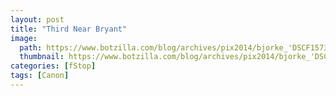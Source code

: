 ```yaml
---
layout: post
title: "Third Near Bryant"
image:
  path: https://www.botzilla.com/blog/archives/pix2014/bjorke_'DSCF1573.jpg
  thumbnail: https://www.botzilla.com/blog/archives/pix2014/bjorke_'DSCF1573.jpg
categories: [fStop]
tags: [Canon]
---
```

